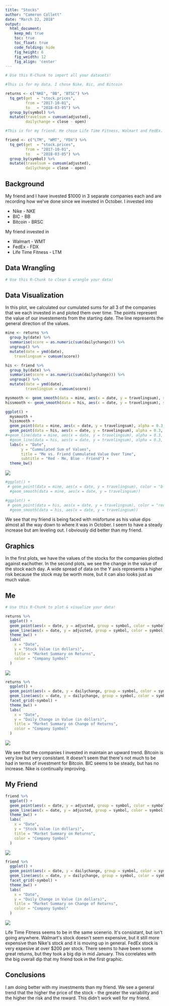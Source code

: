 ```yaml
---
title: "Stocks"
author: "Cameron Collett"
date: "March 22, 2018"
output:
  html_document:  
    keep_md: true
    toc: true
    toc_float: true
    code_folding: hide
    fig_height: 6
    fig_weidth: 12
    fig_align: 'center'
---
```







```r
# Use this R-Chunk to import all your datasets!

#This is for my data. I chose Nike, Bic, and Bitcoin

returns <- c("NKE", "BB", "BTSC") %>%
  tq_get(get  = "stock.prices",
         from = "2017-10-01",
         to   = "2018-03-05") %>%
  group_by(symbol) %>%
  mutate(travelsum = cumsum(adjusted),
         dailychange = close - open)

#This is for my friend. He chose Life Time Fitness, Walmart and FedEx.

friend <- c("LTM", "WMT", "FDX") %>%
  tq_get(get  = "stock.prices",
         from = "2017-10-01",
         to   = "2018-03-05") %>%
  group_by(symbol) %>%
  mutate(travelsum = cumsum(adjusted),
         dailychange = close - open)
```

## Background

My friend and I have invested $1000 in 3 separate companies each and are recording how we've done since we invested in October. I invested into 

* Nike - NKE
* BIC - BB
* Bitcoin - BRSC

My friend invested in 

* Walmart - WMT
* FedEx - FDX
* Life Time Fitness - LTM

## Data Wrangling


```r
# Use this R-Chunk to clean & wrangle your data!
```

## Data Visualization

In this plot, we calculated our cumulated sums for all 3 of the companies that we each invested in and ploted them over time. The points represent the value of our investements from the starting date. The line represents the general direction of the values.


```r
mine <- returns %>%
  group_by(date) %>%
  summarise(score = as.numeric(sum(dailychange))) %>%
  ungroup() %>%
  mutate(date = ymd(date),
    travelingsum = cumsum(score)) 

his <- friend %>%
  group_by(date) %>%
  summarise(score = as.numeric(sum(dailychange))) %>%
  ungroup() %>%
  mutate(date = ymd(date),
         travelingsum = cumsum(score))

mysmooth <- geom_smooth(data = mine, aes(x = date, y = travelingsum), se = FALSE, color = "red")
hissmooth <- geom_smooth(data = his, aes(x = date, y = travelingsum), se = FALSE, color = "blue")

ggplot() + 
  mysmooth +
  hissmooth +
  geom_point(data = mine, aes(x = date, y = travelingsum), alpha = 0.3, color = "red") + 
  geom_point(data = his, aes(x = date, y = travelingsum), alpha = 0.3, color = "blue") +
#+geom_line(data = mine, aes(x = date, y = travelingsum), alpha = 0.3, color = "red") +
  #geom_line(data = his, aes(x = date, y = travelingsum), alpha = 0.3, color = "blue")
  labs(x = "Date", 
       y = "Cummulated Sum of Values",
       title = "Me vs. Friend Cummulated Value Over Time",
       subtitle = "Red - Me, Blue - Friend") +
  theme_bw()
```

![](Stocks_files/figure-html/unnamed-chunk-2-1.png)<!-- -->

```r
#ggplot() + 
 # geom_point(data = mine, aes(x = date, y = travelingsum), color = "blue") + 
  #geom_smooth(data = mine, aes(x = date, y = travelingsum))

#ggplot() +
 # geom_point(data = his, aes(x = date, y = travelingsum), color = "red") +
  #geom_smooth(data = his, aes(x = date, y = travelingsum))
```

We see that my friend is being faced with misfortune as his value dips almost all the way down to where it was in October. I seem to have a steady increase but am leveling out. I obviously did better than my friend. 

## Graphics

In the first plots, we have the values of the stocks for the companies plotted against eachother. In the second plots, we see the change in the value of the stock each day. A wide spread of data on the Y axis represents a higher risk because the stock may be worth more, but it can also looks just as much value. 

## Me



```r
# Use this R-Chunk to plot & visualize your data!

returns %>%
  ggplot() +
  geom_point(aes(x = date, y = adjusted, group = symbol, color = symbol)) + 
  geom_line(aes(x = date, y = adjusted, group = symbol, color = symbol)) + 
  theme_bw() + 
  labs(
    x = "Date", 
    y = "Stock Value (in dollars)",
    title = "Market Summary on Returns",
    color = "Company Symbol"
  )
```

![](Stocks_files/figure-html/plot_data-1.png)<!-- -->


```r
returns %>%
  ggplot() +
  geom_point(aes(x = date, y = dailychange, group = symbol, color = symbol)) + 
  geom_line(aes(x = date, y = dailychange, group = symbol, color = symbol)) + 
  facet_grid(~symbol) +
  theme_bw() + 
  labs(
    x = "Date", 
    y = "Daily Change in Value (in dollars)",
    title = "Market Summary on Change of Returns",
    color = "Company Symbol"
  )
```

![](Stocks_files/figure-html/unnamed-chunk-3-1.png)<!-- -->

We see that the companies I invested in maintain an upward trend. Bitcoin is very low but very consistant. It doesn't seem that there's not much to be had in terms of investment for Bitcoin. BIC seems to be steady, but has no increase. Nike is continually improving.

## My Friend 


```r
friend %>%
  ggplot() +
  geom_point(aes(x = date, y = adjusted, group = symbol, color = symbol)) + 
  geom_line(aes(x = date, y = adjusted, group = symbol, color = symbol)) + 
  theme_bw() + 
  labs(
    x = "Date", 
    y = "Stock Value (in dollars)",
    title = "Market Summary on Returns",
    color = "Company Symbol"
  )
```

![](Stocks_files/figure-html/unnamed-chunk-4-1.png)<!-- -->


```r
friend %>%
  ggplot() +
  geom_point(aes(x = date, y = dailychange, group = symbol, color = symbol)) + 
  geom_line(aes(x = date, y = dailychange, group = symbol, color = symbol)) + 
  facet_grid(~symbol) +
  theme_bw() + 
  labs(
    x = "Date", 
    y = "Daily Change in Value (in dollars)",
    title = "Market Summary on Change of Returns",
    color = "Company Symbol"
  )
```

![](Stocks_files/figure-html/unnamed-chunk-5-1.png)<!-- -->

Life Time Fitness seems to be in the same scenerio. It's consistant, but isn't going anywhere. Walmart's stock doesn't seem expensive, but it still more expensive than Nike's stock and it is moving up in general. FedEx stock is very expesive at over $200 per stock. There seems to have been some great returns, but they took a big dip in mid January. This correlates with the big overall dip that my friend took in the first graphic.

## Conclusions

I am doing better with my investments than my friend. We see a general trend that the higher the price of the stock - the greater the variability and the higher the risk and the reward. This didn't work well for my friend.
